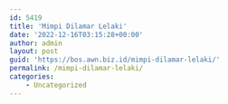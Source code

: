 ```yaml
---
id: 5419
title: 'Mimpi Dilamar Lelaki'
date: '2022-12-16T03:15:28+00:00'
author: admin
layout: post
guid: 'https://bos.awn.biz.id/mimpi-dilamar-lelaki/'
permalink: /mimpi-dilamar-lelaki/
categories:
    - Uncategorized
---
```


